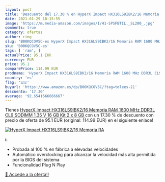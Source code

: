 ```yaml
---
layout: post
title: 'Descuento del 17.30 % en HyperX Impact HX316LS9IBK2/16 Memoria RA'
date: 2021-01-29 18:15:55
image: 'https://m.media-amazon.com/images/I/41-SPSFBTIL._SL200_.jpg'
comments: true
category: ofertas
author: ring
slug: 'B00KQCOV5C-es HyperX Impact HX316LS9IBK2/16 Memoria RAM 1600 MHz DDR3L...'
sku: 'B00KQCOV5C-es'
tags: [ 'ram', ]
actualPrice: 95.1 EUR
currency: EUR
price: 95.1
comparePrice: 114.99 EUR
prodname: 'HyperX Impact HX316LS9IBK2/16 Memoria RAM 1600 MHz DDR3L CL9 SODIMM 1.35 V  16 GB Kit  2 x 8 GB '
country: 'es'
flag: '🇪🇸'
buyurl: 'https://www.amazon.es/dp/B00KQCOV5C/?tag=tolees-21'
descuento: '17.30'
average: '92.6541666666667'
---
```


Tienes [HyperX Impact HX316LS9IBK2/16 Memoria RAM 1600 MHz DDR3L CL9 SODIMM 1.35 V  16 GB Kit  2 x 8 GB ](https://www.amazon.es/dp/B00KQCOV5C/?tag=tolees-21) con un 17.30 % de descuento con precio de oferta de 95.1 EUR (original: 114.99 EUR) en el siguiente enlace!

[![HyperX Impact HX316LS9IBK2/16 Memoria RA](https://m.media-amazon.com/images/I/41-SPSFBTIL._SL200_.jpg)](https://www.amazon.es/dp/B00KQCOV5C/?tag=tolees-21)

ℹ️:

- Probada al 100 % en fábrica a elevadas velocidades
- Automático overclocking para alcanzar la velocidad más alta permitida por la BIOS del sistema
- Funcionalidad Plug N Play

[🛒 Accede a la oferta!!](https://www.amazon.es/dp/B00KQCOV5C/?tag=tolees-21)
